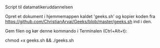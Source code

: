 Script til datamatikeruddannelsen


Opret et dokument i hjemmemappen kaldet 'geeks.sh' og kopier koden fra https://github.com/ChristianArvai/Geeks/blob/master/geeks.sh ind i den. 

Gem filen og kør denne kommando i Terminalen (Ctrl+Alt+t):

chmod +x geeks.sh && ./geeks.sh
